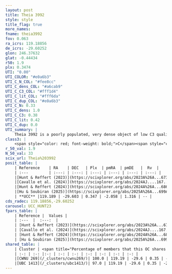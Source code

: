 ```yaml
---
layout: post
title: Theia 3992
style: style
title_flag: true
more_names: 
fname: theia3992
fov: 0.063
ra_icrs: 119.18856
de_icrs: -29.60252
glon: 246.37632
glat: -0.44434
r50: 1.9
plx: 0.3474
UTI: "0.00"
UTI_COLOR: "#e0a6b3"
UTI_C_N_COL: "#fee8cc"
UTI_C_dens_COL: "#a6cab9"
UTI_C_C3_COL: "#fff1d4"
UTI_C_lit_COL: "#fff6da"
UTI_C_dup_COL: "#e0a6b3"
UTI_C_N: 0.33
UTI_C_dens: 1.0
UTI_C_C3: 0.38
UTI_C_lit: 0.42
UTI_C_dup: 0.0
UTI_summary: |
    Theia 3992 is a poorly populated, very dense object of low C3 quality. It was recently reported in the literature.<br><br><span style="color: #99180f; font-weight: bold;">Warning: </span>This is very likely a duplicate object, which shares a large percentage of members with at least one previously reported entry.
class3: |
    <span style="color: red; font-weight: bold;">C</span><span style="color: #FFC300; font-weight: bold;">B</span>
r_50_val: 1.9
N_50_val: 33
scix_url: Theia%203992
posit_table: |
    | Reference    | RA    | DEC   | Plx  | pmRA  | pmDE   |  Rv  |
    | :---         | :---: | :---: | :---: | :---: | :---: | :---: |
    |[Hunt & Reffert (2023)](https://scixplorer.org/abs/2023A%26A...673A.114H) | 119.197 | -29.607 | 0.338 | -2.057 | 1.331 | -- |
    |[Cavallo et al. (2024)](https://scixplorer.org/abs/2024AJ....167...12C) | 119.187 | -29.596 | 0.34 | -- | -- | -- |
    |[Hunt & Reffert (2024)](https://scixplorer.org/abs/2024A%26A...686A..42H) | 119.197 | -29.607 | 0.338 | -2.057 | 1.331 | -- |
    |[Hu & Soubiran (2025)](https://scixplorer.org/abs/2025A%26A...699A.246H) | 119.187 | -29.596 | -- | -- | -- | -- |
    | **UCC** |119.189 | -29.603 | 0.347 | -2.058 | 1.316 | -- | 
cds_radec: 119.18856,-29.60252
carousel: UCC_HUNT23
fpars_table: |
    | Reference |  Values |
    | :---  |  :---:  |
    | [Hunt & Reffert (2023)](https://scixplorer.org/abs/2023A%26A...673A.114H) | `AV50=1.465, diffAV50=0.687, MOD50=12.168, logAge50=8.218` |
    | [Cavallo et al. (2024)](https://scixplorer.org/abs/2024AJ....167...12C) | `AV50=0.83, dMod50=11.89, logAge50=8.98, [Fe/H]50=0.61` |
    | [Hunt & Reffert (2024)](https://scixplorer.org/abs/2024A%26A...686A..42H) | `MassJ=239.555` |
    | [Hu & Soubiran (2025)](https://scixplorer.org/abs/2025A%26A...699A.246H) | `MA22=-0.19, MA23f=-0.28, MZ23=-0.34, MK24=-0.32, MF24=-0.21` |
shared_table: |
    | Cluster | <span title="Percentage of members that this OC shares with the ones listed">%</span>   | RA   | DEC   | Plx   | pmRA  | pmDE  | Rv | UTI |
    | :-: | :-: |:-: | :-: | :-: | :-: | :-: | :-: | :-: |
    |[CWNU 269](/_clusters/cwnu269/)| 100.0 | 119.19 | -29.6 | 0.35 | -2.06 | 1.32 | -- |0.05 |
    |[UBC 1413](/_clusters/ubc1413/)| 97.0 | 119.19 | -29.6 | 0.35 | -2.06 | 1.31 | -- |0.37 |
---
```

